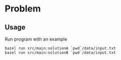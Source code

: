 # Problem 

## Usage

Run program with an example

```
bazel run src/main:solutionA `pwd`/data/input.txt
bazel run src/main:solutionB `pwd`/data/input.txt
```